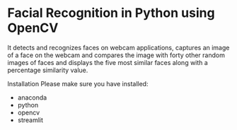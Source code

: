 # Facial Recognition in Python using OpenCV
It detects and recognizes faces on webcam applications, captures an image of a face on the webcam and compares the image with forty other random images of faces and displays the five most similar faces along with a percentage similarity value.

Installation
Please make sure you have installed:
- anaconda
- python
- opencv
- streamlit
  
